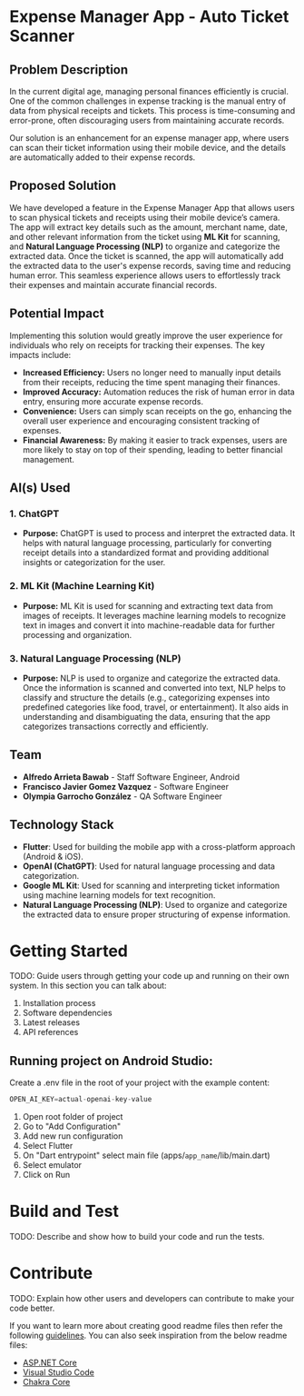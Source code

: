 # Expense Manager App - Auto Ticket Scanner

## Problem Description
In the current digital age, managing personal finances efficiently is crucial. 
One of the common challenges in expense tracking is the manual entry of data from physical 
receipts and tickets. This process is time-consuming and error-prone, 
often discouraging users from maintaining accurate records. 

Our solution is an enhancement for an expense manager app, 
where users can scan their ticket information using their mobile device, 
and the details are automatically added to their expense records.

## Proposed Solution
We have developed a feature in the Expense Manager App that allows users to scan physical tickets and receipts using their mobile device’s camera. The app will extract key details such as the amount, merchant name, date, and other relevant information from the ticket using **ML Kit** for scanning, and **Natural Language Processing (NLP)** to organize and categorize the extracted data.
Once the ticket is scanned, the app will automatically add the extracted data to the user's expense records, saving time and reducing human error. This seamless experience allows users to effortlessly track their expenses and maintain accurate financial records.

## Potential Impact
Implementing this solution would greatly improve the user experience for individuals who rely on receipts for tracking their expenses. The key impacts include:
- **Increased Efficiency:** Users no longer need to manually input details from their receipts, reducing the time spent managing their finances.
- **Improved Accuracy:** Automation reduces the risk of human error in data entry, ensuring more accurate expense records.
- **Convenience:** Users can simply scan receipts on the go, enhancing the overall user experience and encouraging consistent tracking of expenses.
- **Financial Awareness:** By making it easier to track expenses, users are more likely to stay on top of their spending, leading to better financial management.

## AI(s) Used
### 1. **ChatGPT**
- **Purpose:** ChatGPT is used to process and interpret the extracted data. It helps with natural language processing, particularly for converting receipt details into a standardized format and providing additional insights or categorization for the user.
### 2. **ML Kit (Machine Learning Kit)**
- **Purpose:** ML Kit is used for scanning and extracting text data from images of receipts. It leverages machine learning models to recognize text in images and convert it into machine-readable data for further processing and organization.
### 3. **Natural Language Processing (NLP)**
- **Purpose:** NLP is used to organize and categorize the extracted data. Once the information is scanned and converted into text, NLP helps to classify and structure the details (e.g., categorizing expenses into predefined categories like food, travel, or entertainment). It also aids in understanding and disambiguating the data, ensuring that the app categorizes transactions correctly and efficiently.

## Team
- **Alfredo Arrieta Bawab** - Staff Software Engineer, Android
- **Francisco Javier Gomez Vazquez** - Software Engineer
- **Olympia Garrocho González** - QA Software Engineer

## Technology Stack
- **Flutter**: Used for building the mobile app with a cross-platform approach (Android & iOS).
- **OpenAI (ChatGPT)**: Used for natural language processing and data categorization.
- **Google ML Kit**: Used for scanning and interpreting ticket information using machine learning models for text recognition.
- **Natural Language Processing (NLP)**: Used to organize and categorize the extracted data to ensure proper structuring of expense information.

# Getting Started
TODO: Guide users through getting your code up and running on their own system. In this section you can talk about:
1. Installation process
2. Software dependencies
3. Latest releases
4. API references

## Running project on Android Studio:

Create a .env file in the root of your project with the example content:

```dart
OPEN_AI_KEY=actual-openai-key-value
```

1. Open root folder of project
2. Go to "Add Configuration"
3. Add new run configuration
4. Select Flutter
5. On "Dart entrypoint" select main file (apps/`app_name`/lib/main.dart)
6. Select emulator
7. Click on Run

# Build and Test
TODO: Describe and show how to build your code and run the tests. 

# Contribute
TODO: Explain how other users and developers can contribute to make your code better. 

If you want to learn more about creating good readme files then refer the following [guidelines](https://docs.microsoft.com/en-us/azure/devops/repos/git/create-a-readme?view=azure-devops). You can also seek inspiration from the below readme files:
- [ASP.NET Core](https://github.com/aspnet/Home)
- [Visual Studio Code](https://github.com/Microsoft/vscode)
- [Chakra Core](https://github.com/Microsoft/ChakraCore)
